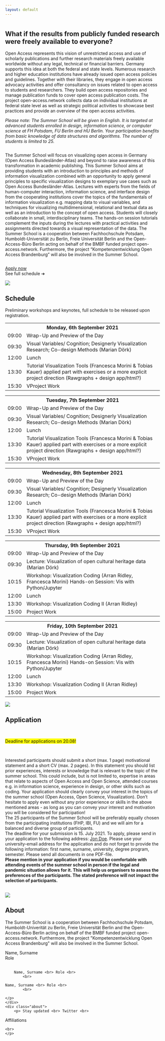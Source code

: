 ```yaml
---
layout: default
---
```

<section class="outer-introduction">
  <div class="row">
  <div class="column left">
    <h2 class="initial-quote">
      What if the results from publicly funded research were freely available to everyone?
    </h2>
    <p>  
        Open Access represents this vision of unrestricted access and use of scholarly publications and further research materials freely available worldwide without any legal, technical or financial barriers. 
        Germany supports this idea at both the federal and state levels. Numerous research and higher education institutions have already issued open access policies and guidelines. Together with their libraries, they engage in open access advocacy activities and offer consultancy on issues related to open access to students and researchers. They build open access repositories and manage publication funds to cover open access publication costs. The project open-access.network collects data on individual institutions at federal state level as well as strategic political activities to showcase best practices and provide an overview of the open access activities.
    </p>
    <div class="note">
      <p>
        <em>
          Please note: The Summer School will be given in English. It is targeted at advanced students enrolled in design, information science, or computer science at FH Potsdam, FU Berlin and HU Berlin. Your participation benefits from basic knowledge of data structures and algorithms. The number of students is limited to 25.
        </em>
      </p>  
  </div>
  </div>
  <div class="column middle">
    <p>
      The Summer School will focus on visualizing open access in Germany (Open Access Bundesländer-Atlas) and beyond to raise awareness of this transformation in academic publishing. This Summer School aims at providing students with an introduction to principles and methods of information visualization combined with an opportunity to apply general principles to specific visualization designs to exemplary use cases such as Open Access Bundesländer-Atlas. Lectures with experts from the fields of human-computer interaction, information science, and interface design from the cooperating institutions cover the topics of the fundamentals of information visualization e.g. mapping data to visual variables, and techniques for visualizing multidimensional, relational and textual data as well as an introduction to the concept of open access. Students will closely collaborate in small, interdisciplinary teams. The hands-on session tutorials complement the inputs during the lectures with practical activities and assignments directed towards a visual representation of the data. The Summer School is a cooperation between Fachhochschule Potsdam, Humboldt-Universität zu Berlin, Freie Universität Berlin and the Open-Access-Büro Berlin acting on behalf of the BMBF funded project open-access.network. Furthermore, the project “Kompetenzentwicklung Open Access Brandenburg” will also be involved in the Summer School.
    </p>
  </div>
  <div class="column right">
    <p>
      <a href="{{  }}" class="btn">Apply now</a>
      <br>
      See full schedule &#10132;
      <br>
    </p>
  </div>
  </div>
</section>
<section class="outer-schedule">
  <div class="schedule">
    <img src="/images/schedule_icon.png"/>
    <h1>Schedule</h1>
    <p>Preliminary workshops and keynotes, full schedule to be released upon registration.</p>
    <div class="schedules-container">
          <div class="day-one single-table">
        <table>
          <tr>
            <th colspan="2">Monday, 6th September 2021</th> 
          </tr>
          <tr>
            <td>09:00</td>
            <td>Wrap-Up and Preview of the Day</td>
          </tr>
          <tr>
            <td>09:30</td>
            <td>Visual Variables/ Cognition; Designerly Visualization Research; Co-design Methods (Marian Dörk)</td>
          </tr>
          <tr>
            <td>12:00</td>
            <td>Lunch</td>
          </tr>
          <tr>
            <td>13:30</td>
            <td>
              Tutorial Visualization Tools (Francesca Morini & Tobias Kauer)
              applied part with exercises or a more explicit project direction (Rawgraphs + design app/html?)
            </td>
          </tr>
          <tr>
            <td>15:30</td>
            <td>VProject Work</td>
          </tr>
        </table>
      </div>
      <div class="day-two single-table">
        <table>
          <tr>
            <th colspan="2">Tuesday, 7th September 2021</th> 
          </tr>
          <tr>
            <td>09:00</td>
            <td>Wrap-Up and Preview of the Day</td>
          </tr>
          <tr>
            <td>09:30</td>
            <td>Visual Variables/ Cognition; Designerly Visualization Research; Co-design Methods (Marian Dörk)</td>
          </tr>
          <tr>
            <td>12:00</td>
            <td>Lunch</td>
          </tr>
          <tr>
            <td>13:30</td>
            <td>
              Tutorial Visualization Tools (Francesca Morini & Tobias Kauer)
              applied part with exercises or a more explicit project direction (Rawgraphs + design app/html?)
            </td>
          </tr>
          <tr>
            <td>15:30</td>
            <td>VProject Work</td>
          </tr>
        </table>
      </div>
      <div class="day-three single-table">
        <table>
          <tr>
            <th colspan="2">Wednesday, 8th September 2021</th> 
          </tr>
          <tr>
            <td>09:00</td>
            <td>Wrap-Up and Preview of the Day</td>
          </tr>
          <tr>
            <td>09:30</td>
            <td>Visual Variables/ Cognition; Designerly Visualization Research; Co-design Methods (Marian Dörk)</td>
          </tr>
          <tr>
            <td>12:00</td>
            <td>Lunch</td>
          </tr>
          <tr>
            <td>13:30</td>
            <td>
              Tutorial Visualization Tools (Francesca Morini & Tobias Kauer)
              applied part with exercises or a more explicit project direction (Rawgraphs + design app/html?)
            </td>
          </tr>
          <tr>
            <td>15:30</td>
            <td>VProject Work</td>
          </tr>
        </table>
      </div>
      <div class="day-four single-table">
        <table>
        <tr>
          <th colspan="2">Thursday, 9th September 2021</th> 
        </tr>
        <tr>
          <td>09:00</td>
          <td>Wrap-Up and Preview of the Day</td>
        </tr>
        <tr>
          <td>09:30</td>
          <td>Lecture: Visualization of open cultural heritage data (Marian Dörk)</td>
        </tr>
        <tr>
          <td>10:15</td>
            <td>
             Workshop: Visualization Coding (Arran Ridley, Francesca Morini) Hands-on Session: Vis with Python/Jupyter
            </td>
        </tr>
        <tr>
          <td>12:00</td>
          <td>Lunch</td>
        </tr>
        <tr>
          <td>13:30</td>
          <td>Workshop: Visualization Coding II (Arran Ridley)</td>
        </tr>
        <tr>
          <td>15:00</td>
          <td>Project Work</td>
        </tr>
      </table>
      </div>
      <div class="day-five single-table">
        <table>
        <tr>
          <th colspan="2">Friday, 10th September 2021</th> 
        </tr>
        <tr>
          <td>09:00</td>
          <td>Wrap-Up and Preview of the Day</td>
        </tr>
        <tr>
          <td>09:30</td>
          <td>Lecture: Visualization of open cultural heritage data (Marian Dörk)</td>
        </tr>
        <tr>
          <td>10:15</td>
            <td>
             Workshop: Visualization Coding (Arran Ridley, Francesca Morini) Hands-on Session: Vis with Python/Jupyter
            </td>
        </tr>
        <tr>
          <td>12:00</td>
          <td>Lunch</td>
        </tr>
        <tr>
          <td>13:30</td>
          <td>Workshop: Visualization Coding II (Arran Ridley)</td>
        </tr>
        <tr>
          <td>15:00</td>
          <td>Project Work</td>
        </tr>
      </table>
      </div>
    </div>
  </div>
</section>
<section class="description-outer">
<div class="description-container">
<img src="/images/key_icon.png"/>
<h1>Application</h1>
<br>

<span style="background-color: #FFFF00">Deadline for applications on 20.08!</span>

<br>

<p>Interested participants should submit a short (max. 1 page) motivational statement and a short CV (max. 2 pages). In this statement you should list prior experiences, interests or knowledge that is relevant to the topic of the summer school. This could include, but is not limited to, expertise in areas that relate to aspects of Open Access and Open Science, attended courses e.g. in information science, experience in design, or other skills such as coding. Your application should clearly convey your interest in the topics of the summer school (Open Access, Open Science, Visualization). Don’t hesitate to apply even without any prior experience or skills in the above mentioned areas - as long as you can convey your interest and motivation you will be considered for participation!<br>
The 25 participants of the Summer School will be preferably equally chosen from the participating institutions (FHP, IBI, FU) and we will aim for a balanced and diverse group of participants.<br>  
The deadline for your submission is 15. July 2021. To apply, please send in your application to the following address: <a href="mailto:woabb@open-access-berlin.de">Jon Doe</a>. 
Please use your university-email address for the application and do not forget to provide the following information: first name, surname, university, degree program, semester. Please send all documents in one PDF-file.<br>
<b>Please mention in your application if you would be comfortable with attending events of the summer school in person if the legal and pandemic situation allows for it. This will help us organisers to assess the preferences of the participants. The stated preference will not impact the selection of participants.</b>
 </p>
</div>

</section>

<br>

<section class="about-outer-container">
<div class="about-inner">
<img src="{{ /images/eyes_icon.png }}"/>
<h1>About</h1>
<p2>The Summer School is a cooperation between Fachhochschule Potsdam, Humboldt-Univerität zu Berlin, Freie Universität Berlin and the Open-Access-Büro Berlin acting on behalf of the BMBF funded project open-access.network. Furthermore, the project "Kompetenzentwicklung Open Access Brandenburg" will also be involved in the Summer School.</p2>
<div class="row">
    <div class="about">
        <p>  Name, Surname <br> Role <br>
            <br>

        Name, Surname <br> Role <br>
            <br>

    Name, Surname <br> Role <br>
            <br>

    </p>
    </div>
    <div class="about">
        <p> Stay updated <br> Twitter <br>

  Affiliations



    
    <br>
    </p>
 </div>
</div>
</section>